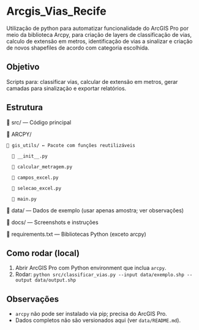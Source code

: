 # Arcgis_Vias_Recife
Utilização de python para automatizar funcionalidade do ArcGIS Pro por meio da biblioteca Arcpy, para criação de layers de classificação de vias, calculo de extensão em metros, identificação de vias a sinalizar e criação de novos shapefiles de acordo com categoria escolhida.

## Objetivo
Scripts para: classificar vias, calcular de extensão em metros, gerar camadas para sinalização e exportar relatórios.

## Estrutura
📂 src/ — Código principal

  📂 ARCPY/

    📂 gis_utils/ ← Pacote com funções reutilizáveis

      📄 __init__.py

      📄 calcular_metragem.py

      📄 campos_excel.py

      📄 selecao_excel.py

      📄 main.py

📂 data/ — Dados de exemplo (usar apenas amostra; ver observações)

📂 docs/ — Screenshots e instruções

📄 requirements.txt — Bibliotecas Python (exceto arcpy)

## Como rodar (local)
1. Abrir ArcGIS Pro com Python environment que inclua `arcpy`.
2. Rodar: `python src/classificar_vias.py --input data/exemplo.shp --output data/output.shp`

## Observações
- `arcpy` não pode ser instalado via pip; precisa do ArcGIS Pro.
- Dados completos não são versionados aqui (ver `data/README.md`).

